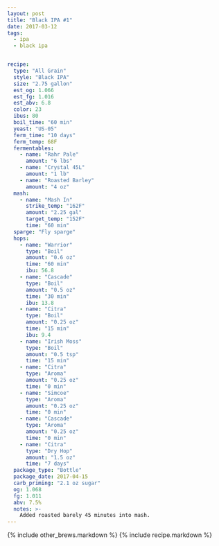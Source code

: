 ```yaml
---
layout: post
title: "Black IPA #1"
date: 2017-03-12
tags:
  - ipa
  - black ipa


recipe:
  type: "All Grain"
  style: "Black IPA"
  size: "2.75 gallon"
  est_og: 1.066
  est_fg: 1.016
  est_abv: 6.8
  color: 23
  ibus: 80
  boil_time: "60 min"
  yeast: "US-05"
  ferm_time: "10 days"
  ferm_temp: 68F
  fermentables:
    - name: "Rahr Pale"
      amount: "6 lbs"
    - name: "Crystal 45L"
      amount: "1 lb"
    - name: "Roasted Barley"
      amount: "4 oz"
  mash:
    - name: "Mash In"
      strike_temp: "162F"
      amount: "2.25 gal"
      target_temp: "152F"
      time: "60 min"
  sparge: "Fly sparge"
  hops:
    - name: "Warrior"
      type: "Boil"
      amount: "0.6 oz"
      time: "60 min"
      ibu: 56.8
    - name: "Cascade"
      type: "Boil"
      amount: "0.5 oz"
      time: "30 min"
      ibu: 13.8
    - name: "Citra"
      type: "Boil"
      amount: "0.25 oz"
      time: "15 min"
      ibu: 9.4
    - name: "Irish Moss"
      type: "Boil"
      amount: "0.5 tsp"
      time: "15 min"
    - name: "Citra"
      type: "Aroma"
      amount: "0.25 oz"
      time: "0 min"
    - name: "Simcoe"
      type: "Aroma"
      amount: "0.25 oz"
      time: "0 min"
    - name: "Cascade"
      type: "Aroma"
      amount: "0.25 oz"
      time: "0 min"
    - name: "Citra"
      type: "Dry Hop"
      amount: "1.5 oz"
      time: "7 days"
  package_type: "Bottle"
  package_date: 2017-04-15
  carb_priming: "2.1 oz sugar"
  og: 1.068
  fg: 1.011
  abv: 7.5%
  notes: >-
    Added roasted barely 45 minutes into mash.
---
```


{% include other_brews.markdown %}
{% include recipe.markdown %}
